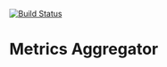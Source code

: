 [![Build Status](https://travis-ci.com/MQasimSarfraz/metrics-aggregator.svg?branch=master)](https://travis-ci.com/MQasimSarfraz/metrics-aggregator)
# Metrics Aggregator 
